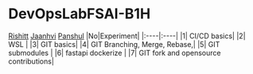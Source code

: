 # DevOpsLabFSAI-B1H
[Rishitt](./500107002/)
[Jaanhvi](./500101756/)
[Panshul](./500105400/)
|No|Experiment|
|:----|:----|
|1| CI/CD basics|
|2| WSL |
|3| GIT basics|
|4| GIT Branching, Merge, Rebase,|
|5| GIT submodules |
|6| fastapi dockerize |
|7| GIT fork and opensource contributions|
